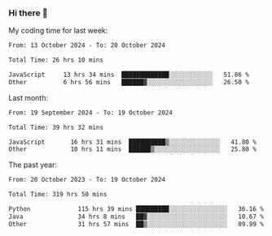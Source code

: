 ### Hi there 👋

My coding time for last week:

<!--START_SECTION:week-->

```txt
From: 13 October 2024 - To: 20 October 2024

Total Time: 26 hrs 10 mins

JavaScript     13 hrs 34 mins  █████████████░░░░░░░░░░░░   51.86 %
Other          6 hrs 56 mins   ██████▓░░░░░░░░░░░░░░░░░░   26.50 %
```

<!--END_SECTION:week-->

Last month:

<!--START_SECTION:month-->

```txt
From: 19 September 2024 - To: 19 October 2024

Total Time: 39 hrs 32 mins

JavaScript       16 hrs 31 mins  ██████████▒░░░░░░░░░░░░░░   41.80 %
Other            10 hrs 11 mins  ██████▒░░░░░░░░░░░░░░░░░░   25.80 %
```

<!--END_SECTION:month-->

The past year:

<!--START_SECTION:year-->

```txt
From: 20 October 2023 - To: 19 October 2024

Total Time: 319 hrs 50 mins

Python             115 hrs 39 mins █████████░░░░░░░░░░░░░░░░   36.16 %
Java               34 hrs 8 mins   ██▓░░░░░░░░░░░░░░░░░░░░░░   10.67 %
Other              31 hrs 57 mins  ██▒░░░░░░░░░░░░░░░░░░░░░░   09.99 %
```

<!--END_SECTION:year-->

